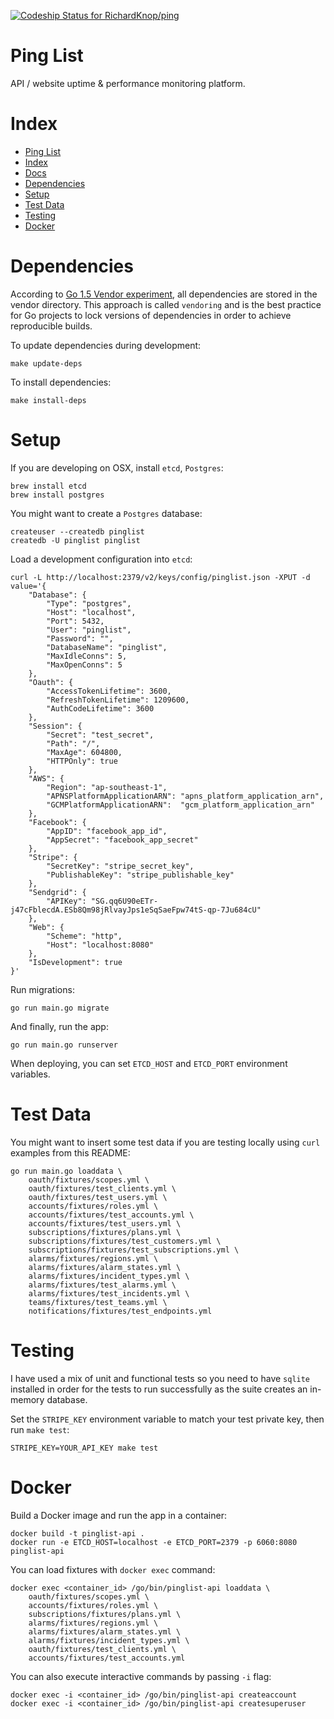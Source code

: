 [![Codeship Status for RichardKnop/ping](https://codeship.com/projects/fb4fa9f0-c2bb-0133-461d-4e6bd7c806c7/status?branch=master)](https://codeship.com/projects/137882)

# Ping List

API / website uptime & performance monitoring platform.

# Index

* [Ping List](#ping-list)
* [Index](#index)
* [Docs](../../../ping-list/blob/master/docs/)
* [Dependencies](#dependencies)
* [Setup](#setup)
* [Test Data](#test-data)
* [Testing](#testing)
* [Docker](#docker)

# Dependencies

According to [Go 1.5 Vendor experiment](https://docs.google.com/document/d/1Bz5-UB7g2uPBdOx-rw5t9MxJwkfpx90cqG9AFL0JAYo), all dependencies are stored in the vendor directory. This approach is called `vendoring` and is the best practice for Go projects to lock versions of dependencies in order to achieve reproducible builds.

To update dependencies during development:

```
make update-deps
```

To install dependencies:

```
make install-deps
```

# Setup

If you are developing on OSX, install `etcd`, `Postgres`:

```
brew install etcd
brew install postgres
```

You might want to create a `Postgres` database:

```
createuser --createdb pinglist
createdb -U pinglist pinglist
```

Load a development configuration into `etcd`:

```
curl -L http://localhost:2379/v2/keys/config/pinglist.json -XPUT -d value='{
	"Database": {
		"Type": "postgres",
		"Host": "localhost",
		"Port": 5432,
		"User": "pinglist",
		"Password": "",
		"DatabaseName": "pinglist",
		"MaxIdleConns": 5,
		"MaxOpenConns": 5
	},
	"Oauth": {
		"AccessTokenLifetime": 3600,
		"RefreshTokenLifetime": 1209600,
		"AuthCodeLifetime": 3600
	},
	"Session": {
		"Secret": "test_secret",
		"Path": "/",
		"MaxAge": 604800,
		"HTTPOnly": true
	},
	"AWS": {
		"Region": "ap-southeast-1",
		"APNSPlatformApplicationARN": "apns_platform_application_arn",
		"GCMPlatformApplicationARN":  "gcm_platform_application_arn"
	},
	"Facebook": {
		"AppID": "facebook_app_id",
		"AppSecret": "facebook_app_secret"
	},
	"Stripe": {
		"SecretKey": "stripe_secret_key",
		"PublishableKey": "stripe_publishable_key"
	},
	"Sendgrid": {
		"APIKey": "SG.qq6U90eETr-j47cFblecdA.ESb8Qm98jRlvayJps1eSqSaeFpw74tS-qp-7Ju684cU"
	},
	"Web": {
		"Scheme": "http",
		"Host": "localhost:8080"
	},
	"IsDevelopment": true
}'
```

Run migrations:

```
go run main.go migrate
```

And finally, run the app:

```
go run main.go runserver
```

When deploying, you can set `ETCD_HOST` and `ETCD_PORT` environment variables.

# Test Data

You might want to insert some test data if you are testing locally using `curl` examples from this README:

```
go run main.go loaddata \
	oauth/fixtures/scopes.yml \
	oauth/fixtures/test_clients.yml \
	oauth/fixtures/test_users.yml \
	accounts/fixtures/roles.yml \
	accounts/fixtures/test_accounts.yml \
	accounts/fixtures/test_users.yml \
	subscriptions/fixtures/plans.yml \
	subscriptions/fixtures/test_customers.yml \
	subscriptions/fixtures/test_subscriptions.yml \
	alarms/fixtures/regions.yml \
	alarms/fixtures/alarm_states.yml \
	alarms/fixtures/incident_types.yml \
	alarms/fixtures/test_alarms.yml \
	alarms/fixtures/test_incidents.yml \
	teams/fixtures/test_teams.yml \
	notifications/fixtures/test_endpoints.yml
```

# Testing

I have used a mix of unit and functional tests so you need to have `sqlite` installed in order for the tests to run successfully as the suite creates an in-memory database.

Set the `STRIPE_KEY` environment variable to match your test private key, then run `make test`:

```
STRIPE_KEY=YOUR_API_KEY make test
```

# Docker

Build a Docker image and run the app in a container:

```
docker build -t pinglist-api .
docker run -e ETCD_HOST=localhost -e ETCD_PORT=2379 -p 6060:8080 pinglist-api
```

You can load fixtures with `docker exec` command:

```
docker exec <container_id> /go/bin/pinglist-api loaddata \
	oauth/fixtures/scopes.yml \
	accounts/fixtures/roles.yml \
	subscriptions/fixtures/plans.yml \
	alarms/fixtures/regions.yml \
	alarms/fixtures/alarm_states.yml \
	alarms/fixtures/incident_types.yml \
	oauth/fixtures/test_clients.yml \
	accounts/fixtures/test_accounts.yml
```

You can also execute interactive commands by passing `-i` flag:

```
docker exec -i <container_id> /go/bin/pinglist-api createaccount
docker exec -i <container_id> /go/bin/pinglist-api createsuperuser
```
